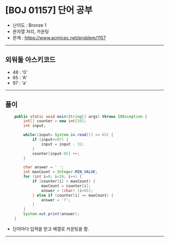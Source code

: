 # \[BOJ 01157\] 단어 공부

- 난이도 : Bronze 1
- 문자열 처리, 카운팅
- 문제 : https://www.acmicpc.net/problem/1157

---  

## 외워둘 아스키코드
- 48 : '0'
- 65 : 'A'
- 97 : 'a'

---

## 풀이
```java
    public static void main(String[] args) throws IOException {
        int[] counter = new int[26];
        int input;

        while((input= System.in.read()) >= 65) {
            if (input>=97) {
                input = input - 32;
            }
            counter[input-65] ++;
        }

        char answer = ' ';
        int maxCount = Integer.MIN_VALUE;
        for (int i=0; i<26; i++) {
            if (counter[i] > maxCount) {
                maxCount = counter[i];
                answer = (char) (i+65);
            } else if (counter[i] == maxCount) {
                answer = '?';
            }
        }
        System.out.print(answer);
    }
```
- 단어마다 입력을 받고 배열로 카운팅을 함.

---
